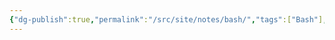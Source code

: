 ```yaml
---
{"dg-publish":true,"permalink":"/src/site/notes/bash/","tags":["Bash"],"noteIcon":"1","created":"2025-03-23T04:22:42.194-04:00","updated":"2025-03-23T04:24:28.764-04:00"}
---
```



